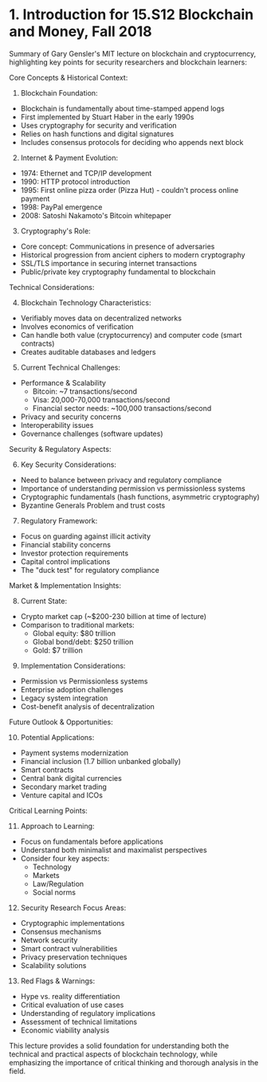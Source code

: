 # 1. Introduction for 15.S12 Blockchain and Money, Fall 2018

Summary of Gary Gensler's MIT lecture on blockchain and cryptocurrency, highlighting key points for security researchers and blockchain learners:

Core Concepts & Historical Context:

1. Blockchain Foundation:
- Blockchain is fundamentally about time-stamped append logs
- First implemented by Stuart Haber in the early 1990s
- Uses cryptography for security and verification
- Relies on hash functions and digital signatures
- Includes consensus protocols for deciding who appends next block

2. Internet & Payment Evolution:
- 1974: Ethernet and TCP/IP development
- 1990: HTTP protocol introduction
- 1995: First online pizza order (Pizza Hut) - couldn't process online payment
- 1998: PayPal emergence
- 2008: Satoshi Nakamoto's Bitcoin whitepaper

3. Cryptography's Role:
- Core concept: Communications in presence of adversaries
- Historical progression from ancient ciphers to modern cryptography
- SSL/TLS importance in securing internet transactions
- Public/private key cryptography fundamental to blockchain

Technical Considerations:

4. Blockchain Technology Characteristics:
- Verifiably moves data on decentralized networks
- Involves economics of verification
- Can handle both value (cryptocurrency) and computer code (smart contracts)
- Creates auditable databases and ledgers

5. Current Technical Challenges:
- Performance & Scalability
  * Bitcoin: ~7 transactions/second
  * Visa: 20,000-70,000 transactions/second
  * Financial sector needs: ~100,000 transactions/second
- Privacy and security concerns
- Interoperability issues
- Governance challenges (software updates)

Security & Regulatory Aspects:

6. Key Security Considerations:
- Need to balance between privacy and regulatory compliance
- Importance of understanding permission vs permissionless systems
- Cryptographic fundamentals (hash functions, asymmetric cryptography)
- Byzantine Generals Problem and trust costs

7. Regulatory Framework:
- Focus on guarding against illicit activity
- Financial stability concerns
- Investor protection requirements
- Capital control implications
- The "duck test" for regulatory compliance

Market & Implementation Insights:

8. Current State:
- Crypto market cap (~$200-230 billion at time of lecture)
- Comparison to traditional markets:
  * Global equity: $80 trillion
  * Global bond/debt: $250 trillion
  * Gold: $7 trillion

9. Implementation Considerations:
- Permission vs Permissionless systems
- Enterprise adoption challenges
- Legacy system integration
- Cost-benefit analysis of decentralization

Future Outlook & Opportunities:

10. Potential Applications:
- Payment systems modernization
- Financial inclusion (1.7 billion unbanked globally)
- Smart contracts
- Central bank digital currencies
- Secondary market trading
- Venture capital and ICOs

Critical Learning Points:

11. Approach to Learning:
- Focus on fundamentals before applications
- Understand both minimalist and maximalist perspectives
- Consider four key aspects:
  * Technology
  * Markets
  * Law/Regulation
  * Social norms

12. Security Research Focus Areas:
- Cryptographic implementations
- Consensus mechanisms
- Network security
- Smart contract vulnerabilities
- Privacy preservation techniques
- Scalability solutions

13. Red Flags & Warnings:
- Hype vs. reality differentiation
- Critical evaluation of use cases
- Understanding of regulatory implications
- Assessment of technical limitations
- Economic viability analysis

This lecture provides a solid foundation for understanding both the technical and practical aspects of blockchain technology, while emphasizing the importance of critical thinking and thorough analysis in the field.